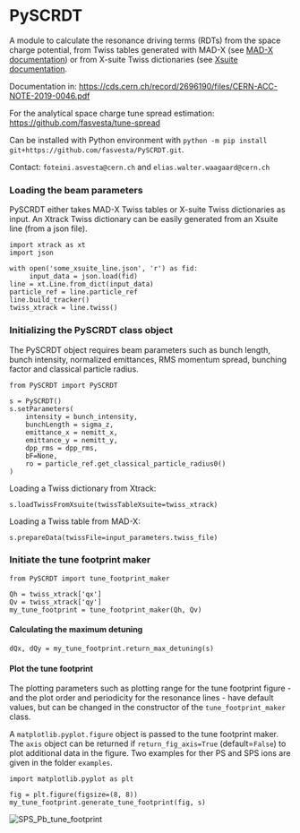 # PySCRDT
A module to calculate the resonance driving terms (RDTs) from the space charge potential, from Twiss tables generated with MAD-X (see [MAD-X documentation](https://mad.web.cern.ch/mad/)) or from X-suite Twiss dictionaries (see [Xsuite documentation](https://xsuite.readthedocs.io/en/latest/). 

Documentation in: https://cds.cern.ch/record/2696190/files/CERN-ACC-NOTE-2019-0046.pdf

For the analytical space charge tune spread estimation: https://github.com/fasvesta/tune-spread

Can be installed with Python environment with `python -m pip install git+https://github.com/fasvesta/PySCRDT.git`.

Contact: `foteini.asvesta@cern.ch` and `elias.walter.waagaard@cern.ch`

### Loading the beam parameters 

PySCRDT either takes MAD-X Twiss tables or X-suite Twiss dictionaries as input. An Xtrack Twiss dictionary can be easily generated from an Xsuite line (from a json file).

```
import xtrack as xt
import json 

with open('some_xsuite_line.json', 'r') as fid:
     input_data = json.load(fid)    
line = xt.Line.from_dict(input_data)
particle_ref = line.particle_ref
line.build_tracker()
twiss_xtrack = line.twiss() 
```

### Initializing the PySCRDT class object 

The PySCRDT object requires beam parameters such as bunch length, bunch intensity, normalized emittances, RMS momentum spread, bunching factor and classical particle radius. 

```
from PySCRDT import PySCRDT

s = PySCRDT()
s.setParameters(
    intensity = bunch_intensity,
    bunchLength = sigma_z,
    emittance_x = nemitt_x,
    emittance_y = nemitt_y, 
    dpp_rms = dpp_rms, 
    bF=None,
    ro = particle_ref.get_classical_particle_radius0() 
)
```
Loading a Twiss dictionary from Xtrack:
```
s.loadTwissFromXsuite(twissTableXsuite=twiss_xtrack)
```
Loading a Twiss table from MAD-X:
```
s.prepareData(twissFile=input_parameters.twiss_file)
```

### Initiate the tune footprint maker

```
from PySCRDT import tune_footprint_maker

Qh = twiss_xtrack['qx']
Qv = twiss_xtrack['qy']
my_tune_footprint = tune_footprint_maker(Qh, Qv)
```

#### Calculating the maximum detuning
```
dQx, dQy = my_tune_footprint.return_max_detuning(s)
```

#### Plot the tune footprint

The plotting parameters such as plotting range for the tune footprint figure - and the plot order and periodicity for the resonance lines - have default values, but can be changed in the constructor of the `tune_footprint_maker` class.

A `matplotlib.pyplot.figure` object is passed to the tune footprint maker. The `axis` object can be returned if `return_fig_axis=True` (default=`False`) to plot additional data in the figure. Two examples for ther PS and SPS ions are given in the folder `examples`.

```
import matplotlib.pyplot as plt

fig = plt.figure(figsize=(8, 8))
my_tune_footprint.generate_tune_footprint(fig, s)
```
![SPS_Pb_tune_footprint](https://github.com/ewaagaard/PySCRDT/assets/68541324/db5e2e45-4d42-4d42-bacb-8045a1c09e72)

